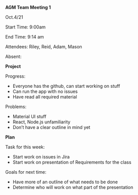 ﻿**AGM Team Meeting 1**

Oct.4/21

Start Time: 9:00am

End Time: 9:14 am

Attendees: Riley, Reid, Adam, Mason

Absent:

**Project**

Progress:

- Everyone has the github, can start working on stuff
- Can run the app with no issues
- Have read all required material

Problems:

- Material UI stuff
- React, Node.js unfamiliarity
- Don’t have a clear outline in mind yet

**Plan**

Task for this week:

- Start work on issues in Jira
- Start work on presentation of Requirements for the class

Goals for next time:

- Have more of an outline of what needs to be done
- Determine who will work on what part of the presentation
